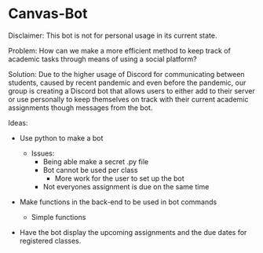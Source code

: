 # Canvas-Bot

Disclaimer:
This bot is not for personal usage in its current state. 

Problem:
How can we make a more efficient method to keep track of academic tasks through 
means of using a social platform?

Solution:
Due to the higher usage of Discord for communicating between students, caused by
recent pandemic and even before the pandemic, our group is creating a Discord bot 
that allows users to either add to their server or use  personally to keep 
themselves on track with their current academic assignments though messages from 
the bot.

Ideas:
- Use python to make a bot
    - Issues:
        - Being able make a secret .py file
        - Bot cannot be used per class
            - More work for the user to set up the bot
        - Not everyones assignment is due on the same time

- Make functions in the back-end to be used in bot commands
    - Simple functions

- Have the bot display the upcoming assignments and the due dates for registered
classes.
